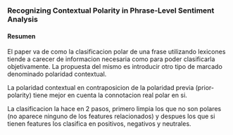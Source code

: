 ### Recognizing Contextual Polarity in Phrase-Level Sentiment Analysis

#### Resumen
El paper va de como la clasificacion polar de una frase utilizando lexicones tiende a carecer
de informacion necesaria como para poder clasificarla objetivamente. La propuesta del mismo es
introducir otro tipo de marcado denominado polaridad contextual. 

La polaridad contextual en contraposicion de la polaridad previa (prior-polarity) tiene mejor en
cuenta la connotacion real polar en si.

La clasificacion la hace en 2 pasos, primero limpia los que no son polares (no aparece ninguno de
los features relacionados) y despues los que si tienen features los clasifica en positivos, negativos
y neutrales.
